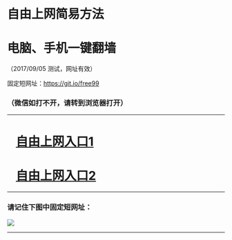 ﻿# 自由上网简易方法

# 电脑、手机一键翻墙

（2017/09/05 测试，网址有效）

固定短网址：https://git.io/free99

### （微信如打不开，请转到浏览器打开）


***





# &nbsp;&nbsp; <a href="http://ft15297992.fwq-tz1001.xyz/fwqtz01.html?t=090500111036 " target="_blank">自由上网入口1</a>
# &nbsp;&nbsp; <a href="http://ft2964511969.fwq-tz1002.xyz/fwqtz02.html?t=090500110004 " target="_blank">自由上网入口2</a>
***

### 请记住下图中固定短网址：

<img src="https://s3-us-west-2.amazonaws.com/fwq-1001/yjfq-20170905okok.png" /> 


***


